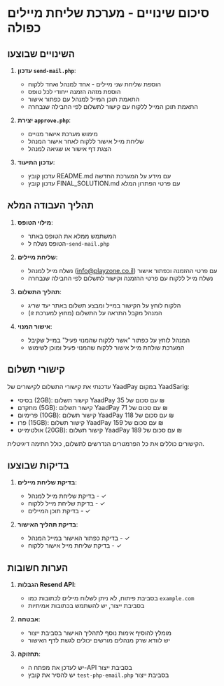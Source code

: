 # סיכום שינויים - מערכת שליחת מיילים כפולה

## השינויים שבוצעו

1. **עדכון `send-mail.php`**:
   - הוספת שליחת שני מיילים - אחד למנהל ואחד ללקוח
   - הוספת מזהה הזמנה ייחודי לכל טופס
   - התאמת תוכן המייל למנהל עם כפתור אישור
   - התאמת תוכן המייל ללקוח עם קישור לתשלום לפי החבילה שנבחרה

2. **יצירת `approve.php`**:
   - מימוש מערכת אישור מנויים
   - שליחת מייל אישור ללקוח לאחר אישור המנהל
   - הצגת דף אישור או שגיאה למנהל

3. **עדכון התיעוד**:
   - עדכון קובץ README.md עם מידע על המערכת החדשה
   - עדכון קובץ FINAL_SOLUTION.md עם פרטי הפתרון המלא

## תהליך העבודה המלא

1. **מילוי הטופס**:
   - המשתמש ממלא את הטופס באתר
   - הטופס נשלח ל-`send-mail.php`

2. **שליחת מיילים**:
   - נשלח מייל למנהל (info@playzone.co.il) עם פרטי ההזמנה וכפתור אישור
   - נשלח מייל ללקוח עם פרטי ההזמנה וקישור לתשלום לפי החבילה שנבחרה

3. **תהליך התשלום**:
   - הלקוח לוחץ על הקישור במייל ומבצע תשלום באתר יעד שריג
   - המנהל מקבל התראה על התשלום (מחוץ למערכת זו)

4. **אישור המנוי**:
   - המנהל לוחץ על כפתור "אשר ללקוח שהמנוי פעיל" במייל שקיבל
   - המערכת שולחת מייל אישור ללקוח שהמנוי פעיל ומוכן לשימוש

## קישורי תשלום

עדכנתי את קישורי התשלום לקישורים של YaadPay במקום YaadSarig:

- בסיסי (2GB): קישור תשלום YaadPay עם סכום של 35 ₪
- מתקדם (5GB): קישור תשלום YaadPay עם סכום של 71 ₪
- פרימיום (10GB): קישור תשלום YaadPay עם סכום של 118 ₪
- פרו (15GB): קישור תשלום YaadPay עם סכום של 159 ₪
- אולטימייט (20GB): קישור תשלום YaadPay עם סכום של 189 ₪

הקישורים כוללים את כל הפרמטרים הנדרשים לתשלום, כולל חתימה דיגיטלית.

## בדיקות שבוצעו

1. **בדיקת שליחת מיילים**:
   - בדיקת שליחת מייל למנהל - ✓
   - בדיקת שליחת מייל ללקוח - ✓
   - בדיקת תוכן המיילים - ✓

2. **בדיקת תהליך האישור**:
   - בדיקת כפתור האישור במייל המנהל - ✓
   - בדיקת שליחת מייל אישור ללקוח - ✓

## הערות חשובות

1. **הגבלות Resend API**:
   - בסביבת פיתוח, לא ניתן לשלוח מיילים לכתובות כמו `example.com`
   - בסביבת ייצור, יש להשתמש בכתובות אמיתיות

2. **אבטחה**:
   - מומלץ להוסיף אימות נוסף לתהליך האישור בסביבת ייצור
   - יש לוודא שרק מנהלים מורשים יכולים לגשת לדף האישור

3. **תחזוקה**:
   - יש לעדכן את מפתח ה-API בסביבת ייצור
   - יש להסיר את קובץ `test-php-email.php` בסביבת ייצור 